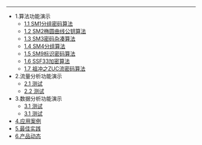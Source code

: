 ---
* 1.算法功能演示
	* [1.1 SM1分组密码算法](/_pages/SM1.md)
	* [1.2 SM2椭圆曲线公钥算法](/_pages/SM2.md)
	* [1.3 SM3密码杂凑算法](/_pages/SM3.md)
	* [1.4 SM4分组算法](/_pages/SM4.md)
	* [1.5 SM9标识密码算法](/_pages/SM9.md)
	* [1.6 SSF33加密算法](/_pages/SSF33.md)
	* [1.7 祖冲之ZUC流密码算法](/_pages/ZUC.md)
* 2.流量分析功能演示
  * [2.1 测试](/_pages/02yingyong.md)
  * [2.2 测试](/_pages/test.md)
* 3.数据分析功能演示
  * [3.1 测试](/_pages/02yingyong.md)
  * [3.1 测试](/_pages/test.md)
* [4.应用案例](/_pages/02yingyong.md)
* [5.最佳实践](/_pages/03zuijia.md)
* [6.产品动态](/_pages/04chapindongtai.md)
